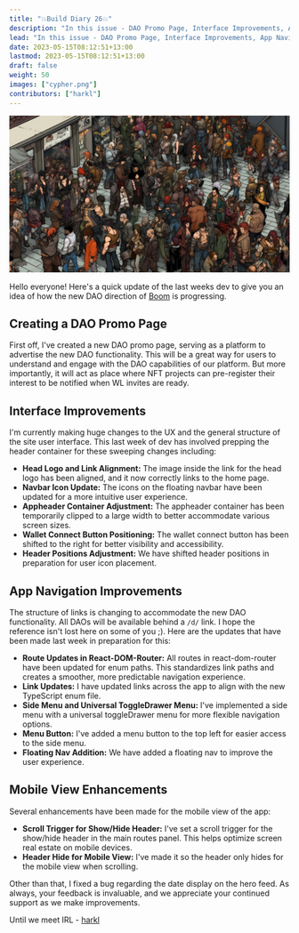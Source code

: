 ```yaml
---
title: "💥Build Diary 26💥"
description: "In this issue - DAO Promo Page, Interface Improvements, App Navigation, and More"
lead: "In this issue - DAO Promo Page, Interface Improvements, App Navigation, and More"
date: 2023-05-15T08:12:51+13:00
lastmod: 2023-05-15T08:12:51+13:00
draft: false
weight: 50
images: ["cypher.png"]
contributors: ["harkl"]
---
```


![DAO cyber](cypher.png)

Hello everyone! Here's a quick update of the last weeks dev to give you an idea of how the new DAO direction of [Boom](https://boom.army) is progressing.

## Creating a DAO Promo Page

First off, I've created a new DAO promo page, serving as a platform to advertise the new DAO functionality. This will be a great way for users to understand and engage with the DAO capabilities of our platform. But more importantly, it will act as place where NFT projects can pre-register their interest to be notified when WL invites are ready.

## Interface Improvements

I'm currently making huge changes to the UX and the general structure of the site user interface. This last week of dev has involved prepping the header container for these sweeping changes including:

- **Head Logo and Link Alignment:** The image inside the link for the head logo has been aligned, and it now correctly links to the home page.
- **Navbar Icon Update:** The icons on the floating navbar have been updated for a more intuitive user experience.
- **Appheader Container Adjustment:** The appheader container has been temporarily clipped to a large width to better accommodate various screen sizes.
- **Wallet Connect Button Positioning:** The wallet connect button has been shifted to the right for better visibility and accessibility.
- **Header Positions Adjustment:** We have shifted header positions in preparation for user icon placement.

## App Navigation Improvements

The structure of links is changing to accommodate the new DAO functionality. All DAOs will be available behind a `/d/` link. I hope the reference isn't lost here on some of you ;). Here are the updates that have been made last week in preparation for this:

- **Route Updates in React-DOM-Router:** All routes in react-dom-router have been updated for enum paths. This standardizes link paths and creates a smoother, more predictable navigation experience.
- **Link Updates:** I have updated links across the app to align with the new TypeScript enum file.
- **Side Menu and Universal ToggleDrawer Menu:** I've implemented a side menu with a universal toggleDrawer menu for more flexible navigation options.
- **Menu Button:** I've added a menu button to the top left for easier access to the side menu.
- **Floating Nav Addition:** We have added a floating nav to improve the user experience.

## Mobile View Enhancements

Several enhancements have been made for the mobile view of the app:

- **Scroll Trigger for Show/Hide Header:** I've set a scroll trigger for the show/hide header in the main routes panel. This helps optimize screen real estate on mobile devices.
- **Header Hide for Mobile View:** I've made it so the header only hides for the mobile view when scrolling.

Other than that, I fixed a bug regarding the date display on the hero feed. As always, your feedback is invaluable, and we appreciate your continued support as we make improvements.

Until we meet IRL - [harkl](https://boom.army/harkl)
